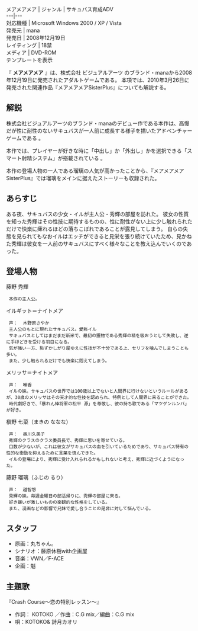 メアメアメア  |  ジャンル  |  サキュバス育成ADV   
---|---  
対応機種  |  Microsoft Windows 2000  /  XP  /  Vista   
発売元  |  mana   
発売日  |  2008年12月19日   
レイティング  |  18禁   
メディア  |  DVD-ROM   
テンプレートを表示  
  
『 **メアメアメア** 』は、株式会社  ビジュアルアーツ  のブランド・manaから2008年12月19日に発売されたアダルトゲームである。
本項では、2010年3月26日に発売された関連作品『メアメアメアSisterPlus』についても解説する。

  

##  解説  

株式会社ビジュアルアーツのブランド・manaのデビュー作である本作は、高慢だが性に耐性のないサキュバスが一人前に成長する様子を描いたアドベンチャーゲームである
  。

本作では、プレイヤーが好きな時に「中出し」か「外出し」かを選択できる「スマート射精システム」が搭載されている    。

  
本作の登場人物の一人である瑠璃の人気が高かったことから、『メアメアメアSisterPlus』では瑠璃をメインに据えたストーリーも収録された。

##  あらすじ  

ある夜、サキュバスの少女・イルが主人公・秀輝の部屋を訪れた。
彼女の性質を知った秀輝はその性技に期待するものの、性に耐性がない上に少し触れられただけで快楽に痺れるほどの落ちこぼれであることが露見してしまう。
自らの失態を見られてもなおイルはエッチができると見栄を張り続けていたため、見かねた秀輝は彼女を一人前のサキュバスにすべく様々なことを教え込んでいくのであった。

##  登場人物  

藤野 秀輝

     本作の主人公。 
イルギット＝ナイトメア

     声：  木野原さやか 
     主人公のもとに現れたサキュバス。愛称イル 
     サキュバスとしてはまだまだ新米で、最初の獲物である秀輝の精を吸おうとして失敗し、逆に手ほどきを受ける羽目になる。 
     気が強い一方、恥ずかしがり屋ゆえに性技が不十分である上、セリフを噛んでしまうことも多い。 
     また、少し触られるだけでも快楽に悶えてしまう。 
メリッサ＝ナイトメア

     声：  唯香 
     イルの妹。サキュバスの世界では100歳以上でないと人間界に行けないというルールがあるが、30歳のメリッサはその天才的な性技を認められ、特例として人間界に来ることができた。 
     時代劇好きで、「暴れん棒将軍の松平 源」を尊敬し、彼の持ち歌である「マツゲンルンバ」が好き。 
槇野 七菜（まきの ななな）

     声：  奥川久美子 
     秀輝のクラスのクラス委員長で、秀輝に思いを寄せている。 
     口数が少ないが、これは彼女がサキュバスの血を引いているためであり、サキュバス特有の性的な衝動を抑えるために言葉を慎んできた。 
     イルの登場により、秀輝に受け入れられるかもしれないと考え、秀輝に近づくようになった。 
藤野 瑠璃（ふじの るり）

     声：  越智悠 
     秀輝の妹。毎週金曜日の部活帰りに、秀輝の部屋に来る。 
     好き嫌いが激しいものの楽観的な性格をしている。 
     また、漫画などの影響で兄妹で愛し合うことの是非に対して悩んでいる。 

##  スタッフ  

  * 原画：丸ちゃん。 
  * シナリオ：藤原休樹with企画屋 
  * 音楽：VWN／F-ACE 
  * 企画：魁 

##  主題歌  

『Crash Course～恋の特別レッスン～』

  * 作詞：  KOTOKO  ／作曲：C.G mix／編曲：C.G mix 
  * 唄：KOTOKO& 詩月カオリ 

